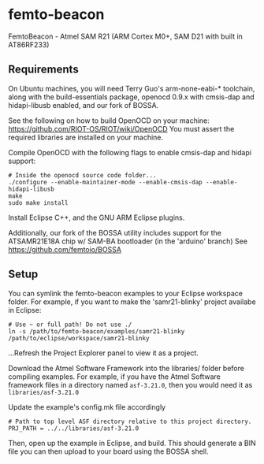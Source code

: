 # femto-beacon
FemtoBeacon - Atmel SAM R21 (ARM Cortex M0+, SAM D21 with built in AT86RF233)

## Requirements
On Ubuntu machines, you will need Terry Guo's arm-none-eabi-* toolchain, along with the build-essentials package, openocd 0.9.x with cmsis-dap and hidapi-libusb enabled, and our fork of BOSSA.

See the following on how to build OpenOCD on your machine: https://github.com/RIOT-OS/RIOT/wiki/OpenOCD
You must assert the required libraries are installed on your machine.

Compile OpenOCD with the following flags to enable cmsis-dap and hidapi support:
```
# Inside the openocd source code folder...
./configure --enable-maintainer-mode --enable-cmsis-dap --enable-hidapi-libusb
make
sudo make install
```

Install Eclipse C++, and the GNU ARM Eclipse plugins.

Additionally, our fork of the BOSSA utility includes support for the ATSAMR21E18A chip w/ SAM-BA bootloader (in the 'arduino' branch)
See https://github.com/femtoio/BOSSA


## Setup
You can symlink the femto-beacon examples to your Eclipse workspace folder. For example, if you want to make the 'samr21-blinky' project availabe in Eclipse:

```
# Use ~ or full path! Do not use ./
ln -s /path/to/femto-beacon/examples/samr21-blinky /path/to/eclipse/workspace/samr21-blinky
```

...Refresh the Project Explorer panel to view it as a project.

Download the Atmel Software Framework into the libraries/ folder before compiling examples.
For example, if you have the Atmel Software framework files in a directory named `asf-3.21.0`, then you would need it as `libraries/asf-3.21.0`

Update the example's config.mk file accordingly
```
# Path to top level ASF directory relative to this project directory.
PRJ_PATH = ../../libraries/asf-3.21.0
```

Then, open up the example in Eclipse, and build. This should generate a BIN file you can then upload to your board using the BOSSA shell.